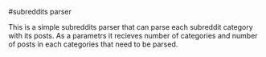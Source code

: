 #subreddits parser

This is a simple subreddits parser that can parse each subreddit category with its posts.
As a parametrs it recieves number of categories and number of posts in each categories that need to be parsed.
